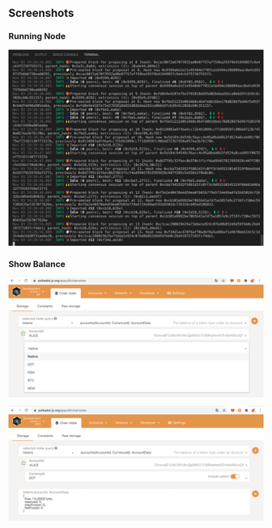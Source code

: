 ## Screenshots
### Running Node
![](./screenshot1.png)

### Show Balance
![](./screenshot2.png)

![](./screenshot3.png)
